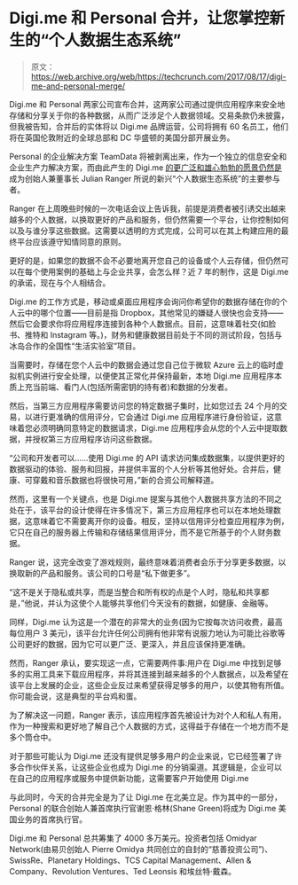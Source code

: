 # Digi.me 和 Personal 合并，让您掌控新生的“个人数据生态系统”

> 原文：<https://web.archive.org/web/https://techcrunch.com/2017/08/17/digi-me-and-personal-merge/>

Digi.me 和 Personal 两家公司宣布合并，这两家公司通过提供应用程序来安全地存储和分享关于你的各种数据，从而广泛涉足个人数据领域。交易条款仍未披露，但我被告知，合并后的实体将以 Digi.me 品牌运营，公司将拥有 60 名员工，他们将在英国伦敦附近的全球总部和 DC 华盛顿的美国分部开展业务。

Personal 的企业解决方案 TeamData 将被剥离出来，作为一个独立的信息安全和企业生产力解决方案，而由此产生的 Digi.me [的更广泛和雄心勃勃的愿景仍然是](https://web.archive.org/web/20230328085922/https://techcrunch.com/2016/06/30/digi-me-bags-6-1m-to-put-users-in-the-driving-seat-for-sharing-personal-data/)成为创始人兼董事长 Julian Ranger 所说的新兴“个人数据生态系统”的主要参与者。

Ranger 在上周晚些时候的一次电话会议上告诉我，前提是消费者被引诱交出越来越多的个人数据，以换取更好的产品和服务，但仍然需要一个平台，让你控制如何以及与谁分享这些数据。这需要以透明的方式完成，公司可以在其上构建应用的最终平台应该遵守知情同意的原则。

更好的是，如果您的数据不会不必要地离开您自己的设备或个人云存储，但仍然可以在每个使用案例的基础上与企业共享，会怎么样？近 7 年的制作，这是 Digi.me 的承诺，现在与个人相结合。

Digi.me 的工作方式是，移动或桌面应用程序会询问你希望你的数据存储在你的个人云中的哪个位置——目前是指 Dropbox，其他常见的嫌疑人很快也会支持——然后它会要求你将应用程序连接到各种个人数据点。目前，这意味着社交(如脸书、推特和 Instagram 等。)，财务和健康数据目前处于不同的测试阶段，包括与冰岛合作的全国性“生活实验室”项目。

当需要时，存储在您个人云中的数据会通过您自己位于微软 Azure 云上的临时虚拟机实例进行安全处理，以便使其正常化并保持最新，本地 Digi.me 应用程序本质上充当前端、看门人(包括所需密钥的持有者)和数据的分发者。

然后，当第三方应用程序需要访问您的特定数据子集时，比如您过去 24 个月的交易，以进行更准确的信用评分，它会通过 Digi.me 应用程序进行身份验证，这意味着您必须明确同意特定的数据请求，Digi.me 应用程序会从您的个人云中提取数据，并授权第三方应用程序访问这些数据。

“公司和开发者可以……使用 Digi.me 的 API 请求访问集成数据集，以提供更好的数据驱动的体验、服务和回报，并提供丰富的个人分析等其他好处。合并后，健康、可穿戴和音乐数据也将很快可用，”新的合资公司解释道。

然而，这里有一个关键点，也是 Digi.me 提案与其他个人数据共享方法的不同之处在于，该平台的设计使得在许多情况下，第三方应用程序也可以在本地处理数据，这意味着它不需要离开你的设备。相反，坚持以信用评分检查应用程序为例，它只在自己的服务器上传输和存储结果信用评分，而不是它所基于的个人财务数据。

Ranger 说，这完全改变了游戏规则，最终意味着消费者会乐于分享更多数据，以换取新的产品和服务。该公司的口号是“私下做更多”。

“这不是关于隐私或共享，而是当整合和所有权的点是个人时，隐私和共享都是，”他说，并认为这使个人能够共享他们今天没有的数据，如健康、金融等。

同样，Digi.me 认为这是一个潜在的非常大的业务(因为它按每次访问收费，最高每位用户 3 美元)，该平台允许任何公司拥有他非常有说服力地认为可能比谷歌等公司更好的数据，因为它可以更广泛、更深入，并且应该保持更准确。

然而，Ranger 承认，要实现这一点，它需要两件事:用户在 Digi.me 中找到足够多的实用工具来下载应用程序，并将其连接到越来越多的个人数据点，以及希望在该平台上发展的企业，这些企业反过来希望获得足够多的用户，以使其物有所值。你可能会说，这是典型的平台鸡和蛋。

为了解决这一问题，Ranger 表示，该应用程序首先被设计为对个人和私人有用，作为一种搜索和更好地了解自己个人数据的方式，这得益于存储在一个地方而不是多个筒仓中。

对于那些可能认为 Digi.me 还没有提供足够多用户的企业来说，它已经签署了许多合作伙伴关系，让这些企业也成为 Digi.me 的分销渠道。其逻辑是，企业可以在自己的应用程序或服务中提供新功能，这需要客户开始使用 Digi.me

与此同时，今天的合并完全是为了让 Digi.me 在北美立足。作为其中的一部分，Personal 的联合创始人兼首席执行官谢恩·格林(Shane Green)将成为 Digi.me 美国业务的首席执行官。

Digi.me 和 Personal 总共筹集了 4000 多万美元。投资者包括 Omidyar Network(由易贝创始人 Pierre Omidya 共同创立的自封的“慈善投资公司”)、SwissRe、Planetary Holdings、TCS Capital Management、Allen & Company、Revolution Ventures、Ted Leonsis 和埃丝特·戴森。